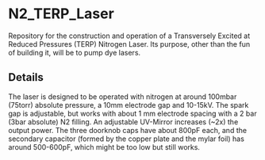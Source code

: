 # N2_TERP_Laser
Repository for the construction and operation of a Transversely Excited at Reduced Pressures (TERP) Nitrogen Laser. Its purpose, other than the fun of building it, will be to pump dye lasers.

## Details
The laser is designed to be operated with nitrogen at around 100mbar (75torr) absolute pressure, a 10mm electrode gap and 10-15kV. The spark gap is adjustable, but works with about 1 mm electrode spacing with a 2 bar (3bar absolute) N2 filling. An adjustable UV-Mirror increases (~2x) the output power. The three doorknob caps have about 800pF each, and the secondary capacitor (formed by the copper plate and the mylar foil) has around 500-600pF, which might be too low but still works. 
